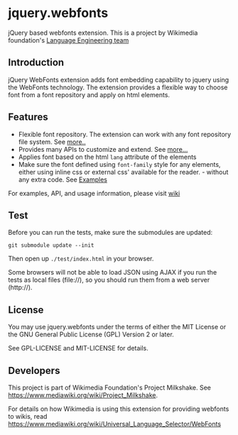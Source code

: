 jquery.webfonts
===============

jQuery based webfonts extension. This is a project by Wikimedia foundation's [Language Engineering team](http://wikimediafoundation.org/wiki/Language_Engineering_team)

## Introduction

jQuery WebFonts extension adds font embedding capability to jquery using the WebFonts technology. The extension provides a flexible way to choose font from a font repository and apply on html elements. 

## Features

* Flexible font repository. The extension can work with any font repository file system. See [more..](https://github.com/wikimedia/jquery.webfonts/wiki/Font-Repository)
* Provides many APIs to customize and extend. See [more...](https://github.com/wikimedia/jquery.webfonts/wiki/API)
* Applies font based on the html `lang` attribute of the elements
* Make sure the font defined using `font-family` style for any elements, either using inline css or external css' available for the reader. - without any extra code. See [Examples](https://github.com/wikimedia/jquery.webfonts/wiki/Examples)

For examples, API, and usage information, please visit [wiki](https://github.com/wikimedia/jquery.webfonts/wiki)

## Test

Before you can run the tests, make sure the submodules are updated:
```
git submodule update --init
```

Then open up `./test/index.html` in your browser.

Some browsers will not be able to load JSON using AJAX if you run
the tests as local files (file://), so you should run them from
a web server (http://).

## License

You may use jquery.webfonts under the terms of either the MIT License or the GNU General
Public License (GPL) Version 2 or later.

See GPL-LICENSE and MIT-LICENSE for details.

## Developers

This project is part of Wikimedia Foundation's Project Milkshake. See https://www.mediawiki.org/wiki/Project_Milkshake. 

For details on how Wikimedia is using this extension for providing webfonts to wikis,
read https://www.mediawiki.org/wiki/Universal_Language_Selector/WebFonts

